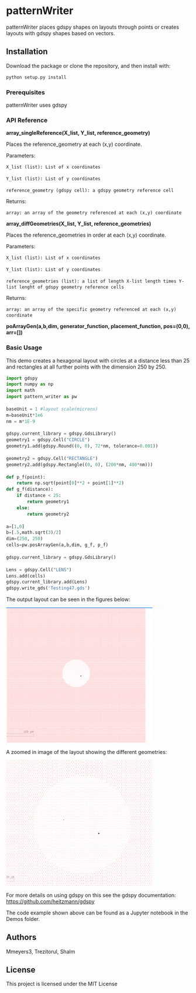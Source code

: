 # patternWriter

patternWriter places gdspy shapes on layouts through points or creates layouts with gdspy shapes based on vectors.

## Installation

Download the package or clone the repository, and then install with:

```bash
python setup.py install
```

### Prerequisites

patternWriter uses gdspy


### API Reference

**array_singleReference(X_list, Y_list, reference_geometry)**

Places the reference_geometry at each (x,y) coordinate.

Parameters: 

    X_list (list): List of x coordinates

    Y_list (list): List of y coordinates

    reference_geometry (gdspy cell): a gdspy geometry reference cell

Returns:

    array: an array of the geometry referenced at each (x,y) coordinate

**array_diffGeometries(X_list, Y_list, reference_geometries)**

Places the reference_geometries in order at each (x,y) coordinate.

Parameters: 

    X_list (list): List of x coordinates

    Y_list (list): List of y coordinates

    reference_geometries (list): a list of length X-list length times Y-list lenght of gdspy geometry reference cells

Returns:

    array: an array of the specific geometry referenced at each (x,y) coordinate

**poArrayGen(a,b,dim, generator_function, placement_function, pos=(0,0), arr=[])**

### Basic Usage

This demo creates a hexagonal layout with circles at a distance less than 25 and rectangles at all further points with the dimension 250 by 250.

```python
import gdspy
import numpy as np
import math
import pattern_writer as pw

baseUnit = 1 #layout scale(microns)
m=baseUnit*1e6 
nm = m*1E-9

gdspy.current_library = gdspy.GdsLibrary()
geometry1 = gdspy.Cell("CIRCLE")
geometry1.add(gdspy.Round((0, 0), 72*nm, tolerance=0.001))

geometry2 = gdspy.Cell("RECTANGLE")
geometry2.add(gdspy.Rectangle((0, 0), (200*nm, 400*nm)))

def p_f(point):
    return np.sqrt(point[0]**2 + point[1]**2)
def g_f(distance):
    if distance < 25:
        return geometry1
    else:
        return geometry2
    
a=[1,0]
b=[.5,math.sqrt(3)/2]
dim=(250, 250)
cells=pw.posArrayGen(a,b,dim, g_f, p_f)

gdspy.current_library = gdspy.GdsLibrary()

Lens = gdspy.Cell("LENS")
Lens.add(cells)
gdspy.current_library.add(Lens)
gdspy.write_gds('Testing47.gds')
```
The output layout can be seen in the figures below: 

<img src="layout_example.png" alt="Layout Example" width="400"/>

A zoomed in image of the layout showing the different geometries:

<img src="layout_example_zoom.png" alt="Zoom Layout Example" width="400"/>

For more details on using gdspy on this see the gdspy documentation: https://github.com/heitzmann/gdspy

The code example shown above can be found as a Jupyter notebook in the Demos folder.

## Authors

Mmeyers3, Trezitorul, Shalm

## License

This project is licensed under the MIT License
